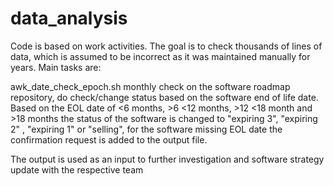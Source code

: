# data_analysis
Code is based on work activities. The goal is to check thousands of lines of data, which is assumed to be incorrect as it was maintained manually for years. Main tasks are:

awk_date_check_epoch.sh 
monthly check on the software roadmap repository, do check/change status based on the software end of life date. Based on the EOL date of <6 months, >6 <12 months, >12 <18 month and >18 months the status of the software is changed to "expiring 3", "expiring 2" , "expiring 1" or "selling", for the software missing EOL date the confirmation request is added to the output file.

The output is used as an input to further investigation and software strategy update with the respective team
